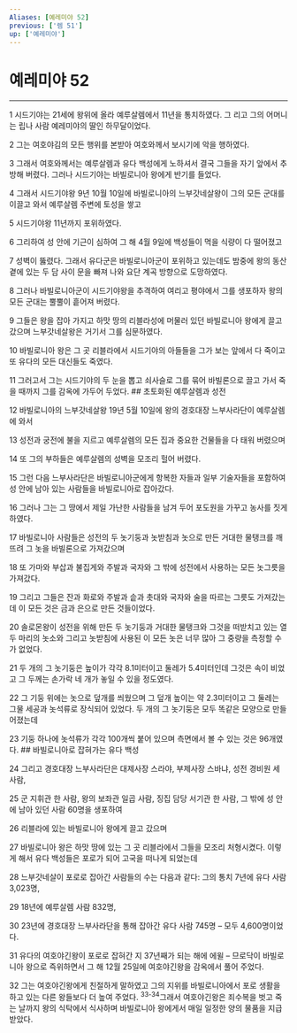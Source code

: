```yaml
---
Aliases: [예레미야 52]
previous: ['렘 51']
up: ['예레미야']
---
```

# 예레미야 52

***


1 시드기야는 21세에 왕위에 올라 예루살렘에서 11년을 통치하였다. 그 리고 그의 어머니는 립나 사람 예레미야의 딸인 하무달이었다. 

2 그는 여호야김의 모든 행위를 본받아 여호와께서 보시기에 악을 행하였다. 

3 그래서 여호와께서는 예루살렘과 유다 백성에게 노하셔서 결국 그들을 자기 앞에서 추방해 버렸다. 그러나 시드기야는 바빌로니아 왕에게 반기를 들었다. 

4 그래서 시드기야왕 9년 10월 10일에 바빌로니아의 느부갓네살왕이 그의 모든 군대를 이끌고 와서 예루살렘 주변에 토성을 쌓고 

5 시드기야왕 11년까지 포위하였다. 

6 그리하여 성 안에 기근이 심하여 그 해 4월 9일에 백성들이 먹을 식량이 다 떨어졌고 

7 성벽이 뚫렸다. 그래서 유다군은 바빌로니아군이 포위하고 있는데도 밤중에 왕의 동산 곁에 있는 두 담 사이 문을 빠져 나와 요단 계곡 방향으로 도망하였다. 

8 그러나 바빌로니아군이 시드기야왕을 추격하여 여리고 평야에서 그를 생포하자 왕의 모든 군대는 뿔뿔이 흩어져 버렸다. 

9 그들은 왕을 잡아 가지고 하맛 땅의 리블라성에 머물러 있던 바빌로니아 왕에게 끌고 갔으며 느부갓네살왕은 거기서 그를 심문하였다. 

10 바빌로니아 왕은 그 곳 리블라에서 시드기야의 아들들을 그가 보는 앞에서 다 죽이고 또 유다의 모든 대신들도 죽였다. 

11 그러고서 그는 시드기야의 두 눈을 뽑고 쇠사슬로 그를 묶어 바빌론으로 끌고 가서 죽을 때까지 그를 감옥에 가두어 두었다. ## 초토화된 예루살렘과 성전 

12 바빌로니아의 느부갓네살왕 19년 5월 10일에 왕의 경호대장 느부사라단이 예루살렘에 와서 

13 성전과 궁전에 불을 지르고 예루살렘의 모든 집과 중요한 건물들을 다 태워 버렸으며 

14 또 그의 부하들은 예루살렘의 성벽을 모조리 헐어 버렸다. 

15 그런 다음 느부사라단은 바빌로니아군에게 항복한 자들과 일부 기술자들을 포함하여 성 안에 남아 있는 사람들을 바빌로니아로 잡아갔다. 

16 그러나 그는 그 땅에서 제일 가난한 사람들을 남겨 두어 포도원을 가꾸고 농사를 짓게 하였다. 

17 바빌로니아 사람들은 성전의 두 놋기둥과 놋받침과 놋으로 만든 거대한 물탱크를 깨뜨려 그 놋을 바빌론으로 가져갔으며 

18 또 가마와 부삽과 불집게와 주발과 국자와 그 밖에 성전에서 사용하는 모든 놋그릇을 가져갔다. 

19 그리고 그들은 잔과 화로와 주발과 솥과 촛대와 국자와 술을 따르는 그릇도 가져갔는데 이 모든 것은 금과 은으로 만든 것들이었다. 

20 솔로몬왕이 성전을 위해 만든 두 놋기둥과 거대한 물탱크와 그것을 떠받치고 있는 열두 마리의 놋소와 그리고 놋받침에 사용된 이 모든 놋은 너무 많아 그 중량을 측정할 수가 없었다. 

21 두 개의 그 놋기둥은 높이가 각각 8.1미터이고 둘레가 5.4미터인데 그것은 속이 비었고 그 두께는 손가락 네 개가 놓일 수 있을 정도였다. 

22 그 기둥 위에는 놋으로 덮개를 씌웠으며 그 덮개 높이는 약 2.3미터이고 그 둘레는 그물 세공과 놋석류로 장식되어 있었다. 두 개의 그 놋기둥은 모두 똑같은 모양으로 만들어졌는데 

23 기둥 하나에 놋석류가 각각 100개씩 붙어 있으며 측면에서 볼 수 있는 것은 96개였다. ## 바빌로니아로 잡혀가는 유다 백성 

24 그리고 경호대장 느부사라단은 대제사장 스라야, 부제사장 스바냐, 성전 경비원 세 사람, 

25 군 지휘관 한 사람, 왕의 보좌관 일곱 사람, 징집 담당 서기관 한 사람, 그 밖에 성 안에 남아 있던 사람 60명을 생포하여 

26 리블라에 있는 바빌로니아 왕에게 끌고 갔으며 

27 바빌로니아 왕은 하맛 땅에 있는 그 곳 리블라에서 그들을 모조리 처형시켰다. 이렇게 해서 유다 백성들은 포로가 되어 고국을 떠나게 되었는데 

28 느부갓네살이 포로로 잡아간 사람들의 수는 다음과 같다: 그의 통치 7년에 유다 사람 3,023명, 

29 18년에 예루살렘 사람 832명, 

30 23년에 경호대장 느부사라단을 통해 잡아간 유다 사람 745명 – 모두 4,600명이었다. 

31 유다의 여호야긴왕이 포로로 잡혀간 지 37년째가 되는 해에 에윌 – 므로닥이 바빌로니아 왕으로 즉위하면서 그 해 12월 25일에 여호야긴왕을 감옥에서 풀어 주었다. 

32 그는 여호야긴왕에게 친절하게 말하였고 그의 지위를 바빌로니아에서 포로 생활을 하고 있는 다른 왕들보다 더 높여 주었다. <sup class="versenum">33-34</sup>그래서 여호야긴왕은 죄수복을 벗고 죽는 날까지 왕의 식탁에서 식사하며 바빌로니아 왕에게서 매일 일정한 양의 물품을 지급받았다.
